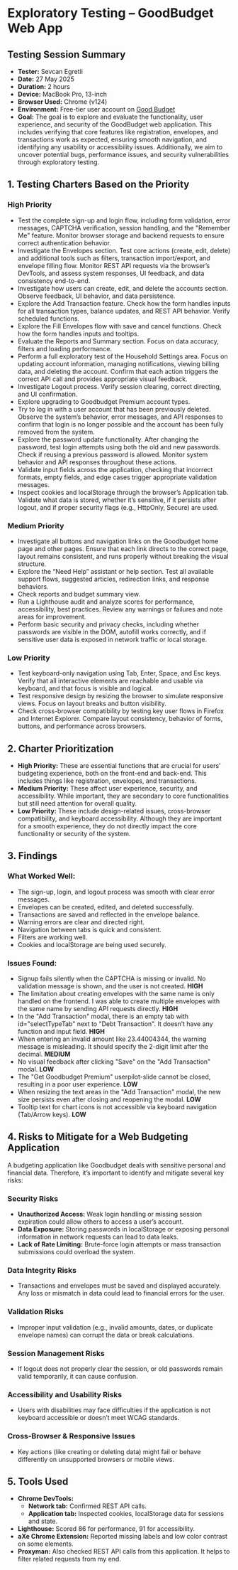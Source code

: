 # Exploratory Testing – GoodBudget Web App

## Testing Session Summary

- **Tester:** Sevcan Egretli  
- **Date:** 27 May 2025  
- **Duration:** 2 hours  
- **Device:** MacBook Pro, 13-inch  
- **Browser Used:** Chrome (v124)   
- **Environment:** Free-tier user account on [Good Budget](https://goodbudget.com)
- **Goal:** The goal is to explore and evaluate the functionality, user experience, and security of the GoodBudget web application. This includes verifying that core features like registration, envelopes, and transactions work as expected, ensuring smooth navigation, and identifying any usability or accessibility issues. Additionally, we aim to uncover potential bugs, performance issues, and security vulnerabilities through exploratory testing.

## 1. Testing Charters Based on the Priority

### High Priority
- Test the complete sign-up and login flow, including form validation, error messages, CAPTCHA verification, session handling, and the "Remember Me" feature. Monitor browser storage and backend requests to ensure correct authentication behavior.
- Investigate the Envelopes section. Test core actions (create, edit, delete) and additional tools such as filters, transaction import/export, and envelope filling flow. Monitor REST API requests via the browser’s DevTools, and assess system responses, UI feedback, and data consistency end-to-end.
- Investigate how users can create, edit, and delete the accounts section. Observe feedback, UI behavior, and data persistence.
- Explore the Add Transaction feature. Check how the form handles inputs for all transaction types, balance updates, and REST API behavior. Verify scheduled functions.
- Explore the Fill Envelopes flow with save and cancel functions. Check how the form handles inputs and tooltips. 
- Evaluate the Reports and Summary section. Focus on data accuracy, filters and loading performance.
- Perform a full exploratory test of the Household Settings area. Focus on updating account information, managing notifications, viewing billing data, and deleting the account. Confirm that each action triggers the correct API call and provides appropriate visual feedback.
- Investigate Logout process. Verify session clearing, correct directing, and UI confirmation.
- Explore upgrading to Goodbudget Premium account types.
- Try to log in with a user account that has been previously deleted. Observe the system’s behavior, error messages, and API responses to confirm that login is no longer possible and the account has been fully removed from the system.
- Explore the password update functionality. After changing the password, test login attempts using both the old and new passwords. Check if reusing a previous password is allowed. Monitor system behavior and API responses throughout these actions.
- Validate input fields across the application, checking that incorrect formats, empty fields, and edge cases trigger appropriate validation messages.
- Inspect cookies and localStorage through the browser’s Application tab. Validate what data is stored, whether it’s sensitive, if it persists after logout, and if proper security flags (e.g., HttpOnly, Secure) are used.

### Medium Priority
- Investigate all buttons and navigation links on the Goodbudget home page and other pages. Ensure that each link directs to the correct page, layout remains consistent, and runs properly without breaking the visual structure.
- Explore the “Need Help” assistant or help section. Test all available support flows, suggested articles, redirection links, and response behaviors.
- Check reports and budget summary view.
- Run a Lighthouse audit and analyze scores for performance, accessibility, best practices. Review any warnings or failures and note areas for improvement.
- Perform basic security and privacy checks, including whether passwords are visible in the DOM, autofill works correctly, and if sensitive user data is exposed in network traffic or local storage.

### Low Priority
- Test keyboard-only navigation using Tab, Enter, Space, and Esc keys. Verify that all interactive elements are reachable and usable via keyboard, and that focus is visible and logical.
- Test responsive design by resizing the browser to simulate responsive views. Focus on layout breaks and button visibility.
- Check cross-browser compatibility by testing key user flows in Firefox and Internet Explorer. Compare layout consistency, behavior of forms, buttons, and performance across browsers.

## 2. Charter Prioritization

- **High Priority:** These are essential functions that are crucial for users' budgeting experience, both on the front-end and back-end. This includes things like registration, envelopes, and transactions.
- **Medium Priority:** These affect user experience, security, and accessibility. While important, they are secondary to core functionalities but still need attention for overall quality.
- **Low Priority:** These include design-related issues, cross-browser compatibility, and keyboard accessibility. Although they are important for a smooth experience, they do not directly impact the core functionality or security of the system.

## 3. Findings

### What Worked Well:
- The sign-up, login, and logout process was smooth with clear error messages.
- Envelopes can be created, edited, and deleted successfully.
- Transactions are saved and reflected in the envelope balance.
- Warning errors are clear and directed right.
- Navigation between tabs is quick and consistent.
- Filters are working well.
- Cookies and localStorage are being used securely.

### Issues Found:
- Signup fails silently when the CAPTCHA is missing or invalid. No validation message is shown, and the user is not created. **HIGH**
- The limitation about creating envelopes with the same name is only handled on the frontend. I was able to create multiple envelopes with the same name by sending API requests directly. **HIGH**
- In the "Add Transaction" modal, there is an empty tab with id="selectTypeTab" next to "Debt Transaction". It doesn’t have any function and input field. **HIGH**
- When entering an invalid amount like 23.44004344, the warning message is misleading. It should specify the 2-digit limit after the decimal. **MEDIUM**
- No visual feedback after clicking "Save" on the "Add Transaction" modal. **LOW**
- The "Get Goodbudget Premium" userpilot-slide cannot be closed, resulting in a poor user experience. **LOW**
- When resizing the text areas in the "Add Transaction" modal, the new size persists even after closing and reopening the modal. **LOW**
- Tooltip text for chart icons is not accessible via keyboard navigation (Tab/Arrow keys). **LOW**

## 4. Risks to Mitigate for a Web Budgeting Application
A budgeting application like Goodbudget deals with sensitive personal and financial data. Therefore, it’s important to identify and mitigate several key risks:

### Security Risks
- **Unauthorized Access:** Weak login handling or missing session expiration could allow others to access a user’s account.
- **Data Exposure:** Storing passwords in localStorage or exposing personal information in network requests can lead to data leaks.
- **Lack of Rate Limiting:** Brute-force login attempts or mass transaction submissions could overload the system.

### Data Integrity Risks
- Transactions and envelopes must be saved and displayed accurately. Any loss or mismatch in data could lead to financial errors for the user.

### Validation Risks
- Improper input validation (e.g., invalid amounts, dates, or duplicate envelope names) can corrupt the data or break calculations.

### Session Management Risks
- If logout does not properly clear the session, or old passwords remain valid temporarily, it can cause confusion.

### Accessibility and Usability Risks
- Users with disabilities may face difficulties if the application is not keyboard accessible or doesn’t meet WCAG standards.

### Cross-Browser & Responsive Issues
- Key actions (like creating or deleting data) might fail or behave differently on unsupported browsers or mobile views.

## 5. Tools Used

- **Chrome DevTools:**
  - **Network tab:** Confirmed REST API calls.
  - **Application tab:** Inspected cookies, localStorage data for sessions and state.
- **Lighthouse:** Scored 86 for performance, 91 for accessibility.
- **aXe Chrome Extension:** Reported missing labels and low color contrast on some elements.
- **Proxyman:** Also checked REST API calls from this application. It helps to filter related requests from my end.
